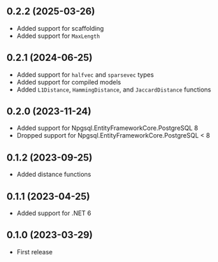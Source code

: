 ## 0.2.2 (2025-03-26)

- Added support for scaffolding
- Added support for `MaxLength`

## 0.2.1 (2024-06-25)

- Added support for `halfvec` and `sparsevec` types
- Added support for compiled models
- Added `L1Distance`, `HammingDistance`, and `JaccardDistance` functions

## 0.2.0 (2023-11-24)

- Added support for Npgsql.EntityFrameworkCore.PostgreSQL 8
- Dropped support for Npgsql.EntityFrameworkCore.PostgreSQL < 8

## 0.1.2 (2023-09-25)

- Added distance functions

## 0.1.1 (2023-04-25)

- Added support for .NET 6

## 0.1.0 (2023-03-29)

- First release
